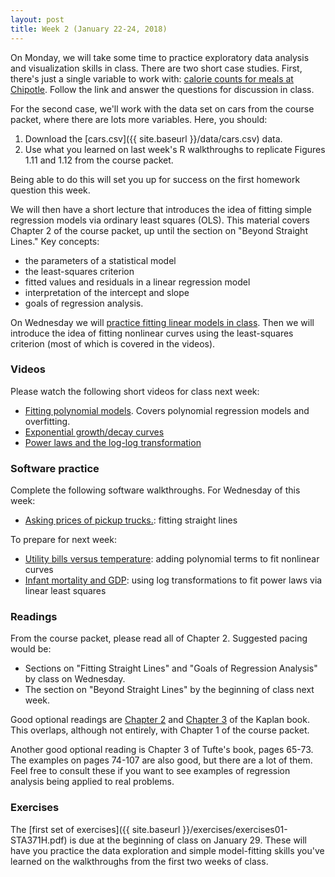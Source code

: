 ```yaml
---
layout: post
title: Week 2 (January 22-24, 2018)
---
```


On Monday, we will take some time to practice exploratory data analysis and visualization skills in class.  There are two short case studies.  First, there's just a single variable to work with: [calorie counts for meals at Chipotle](https://github.com/jgscott/learnR/blob/master/cases/burritos/burritos.md).  Follow the link and answer the questions for discussion in class.

For the second case, we'll work with the data set on cars from the course packet, where there are lots more variables.  Here, you should:  
1) Download the [cars.csv]({{ site.baseurl }}/data/cars.csv) data.  
2) Use what you learned on last week's R walkthroughs to replicate Figures 1.11 and 1.12 from the course packet.  

Being able to do this will set you up for success on the first homework question this week.  

We will then have a short lecture that introduces the idea of fitting simple regression models via ordinary least squares (OLS). This material covers Chapter 2 of the course packet, up until the section on "Beyond Straight Lines."  Key concepts:    
- the parameters of a statistical model  
- the least-squares criterion  
- fitted values and residuals in a linear regression model  
- interpretation of the intercept and slope  
- goals of regression analysis.   


On Wednesday we will [practice fitting linear models in class](https://github.com/jgscott/learnR/blob/master/cases/capm/capm.md).  Then we will introduce the idea of fitting nonlinear curves using the least-squares criterion (most of which is covered in the videos).  


### Videos

Please watch the following short videos for class next week:  
- [Fitting polynomial models](https://youtu.be/Bq5LLEoVoAU).  Covers polynomial regression models and overfitting.  
- [Exponential growth/decay curves](https://youtu.be/v44LfBhNiWE)  
- [Power laws and the log-log transformation](https://youtu.be/yJr_L4FfIX4)  


### Software practice  

Complete the following software walkthroughs.  For Wednesday of this week:    
- [Asking prices of pickup trucks.](https://github.com/jgscott/learnR/blob/master/pickup/pickup.md): fitting straight lines  

To prepare for next week:  
- [Utility bills versus temperature](https://github.com/jgscott/learnR/blob/master/utilities/utilities.md): adding polynomial terms to fit nonlinear curves  
- [Infant mortality and GDP](https://github.com/jgscott/learnR/blob/master/infmort/infmort.md): using log transformations to fit power laws via linear least squares     


### Readings

From the course packet, please read all of Chapter 2.  Suggested pacing would be:  
- Sections on "Fitting Straight Lines" and "Goals of Regression Analysis" by class on Wednesday.  
- The section on "Beyond Straight Lines" by the beginning of class next week.  

Good optional readings are [Chapter 2](http://www.mosaic-web.org/go/StatisticalModeling/Chapters/Chapter-02.pdf) and [Chapter 3](http://www.mosaic-web.org/go/StatisticalModeling/Chapters/Chapter-03.pdf) of the Kaplan book.  This overlaps, although not entirely, with Chapter 1 of the course packet.  

Another good optional reading is Chapter 3 of Tufte's book, pages 65-73.  The examples on pages 74-107 are also good, but there are a lot of them.  Feel free to consult these if you want to see examples of regression analysis being applied to real problems.  


### Exercises

The [first set of exercises]({{ site.baseurl }}/exercises/exercises01-STA371H.pdf) is due at the beginning of class on January 29.  These will have you practice the data exploration and simple model-fitting skills you've learned on the walkthroughs from the first two weeks of class.  

